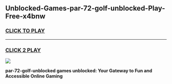 
## Unblocked-Games-par-72-golf-unblocked-Play-Free-x4bnw
<h3>
<a href="https://premium76.site?title=par-72-golf-unblocked&ref=21A">CLICK TO PLAY</a></h3>
<hr>

<h3>
<a href="https://premium76.site?title=par-72-golf-unblocked&ref=21A">CLICK 2 PLAY</a>
  
</h3>

<a href="https://premium76.site?title=par-72-golf-unblocked&ref=21A"><img src="https://clearcache.store/games.png"></a>


**par-72-golf-unblocked games unblocked: Your Gateway to Fun and Accessible Online Gaming**
